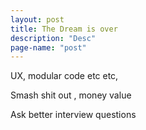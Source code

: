 ```yaml
---
layout: post
title: The Dream is over
description: "Desc"
page-name: "post"
---
```


UX, modular code etc etc,

Smash shit out , money value

Ask better interview questions
